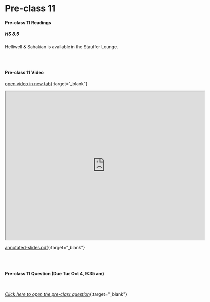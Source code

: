 # Pre-class 11

#### Pre-class 11 Readings

##### HS 8.5

Helliwell & Sahakian is available in the Stauffer Lounge.  

<br>
<br>

#### Pre-class 11 Video

[open video in new tab](https://drive.google.com/file/d/1nSYosGXr7VbZZ9R7BoGXqn0xakzPFs8j){:target="_blank"}

<iframe src="https://drive.google.com/file/d/1nSYosGXr7VbZZ9R7BoGXqn0xakzPFs8j/preview" width="640" height="480" frameborder="20" marginheight="0" marginwidth="0">Loading…
</iframe>

[annotated-slides.pdf](https://drive.google.com/file/d/1QNm7_uSSbj7WoZzCzFnPSu2Nupsb3Wzl/view?usp=sharing){:target="_blank"}

<br>
<br>

#### Pre-class 11 Question (Due Tue Oct 4, 9:35 am)

<br>

[*Click here to open the pre-class question*](https://forms.gle/puSQgqmUHZvzqfdg9){:target="_blank"}

